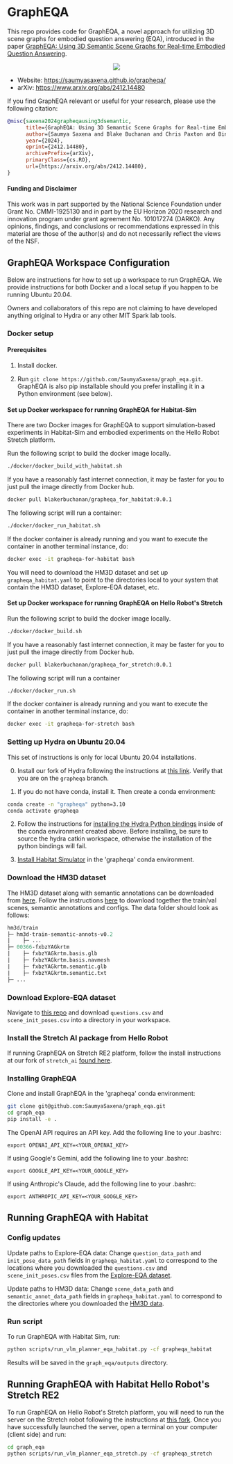 # GraphEQA
This repo provides code for GraphEQA, a novel approach for utilizing 3D scene graphs for embodied question answering (EQA), introduced in the paper [GraphEQA: Using 3D Semantic Scene Graphs for Real-time Embodied Question Answering](https://www.arxiv.org/abs/2412.14480).

<div align="center">
    <img src="doc/grapheqa.gif">
</div>

* Website: https://saumyasaxena.github.io/grapheqa/
* arXiv: https://www.arxiv.org/abs/2412.14480

If you find GraphEQA relevant or useful for your research, please use the following citation:

```bibtex
@misc{saxena2024grapheqausing3dsemantic,
      title={GraphEQA: Using 3D Semantic Scene Graphs for Real-time Embodied Question Answering}, 
      author={Saumya Saxena and Blake Buchanan and Chris Paxton and Bingqing Chen and Narunas Vaskevicius and Luigi Palmieri and Jonathan Francis and Oliver Kroemer},
      year={2024},
      eprint={2412.14480},
      archivePrefix={arXiv},
      primaryClass={cs.RO},
      url={https://arxiv.org/abs/2412.14480}, 
}
```

#### Funding and Disclaimer
This work was in part supported by the National Science Foundation
under Grant No. CMMI-1925130 and in part by the EU Horizon 2020
research and innovation program under grant agreement No. 101017274
(DARKO). Any opinions, findings, and conclusions or recommendations
expressed in this material are those of the author(s) and do not necessarily
reflect the views of the NSF.

## GraphEQA Workspace Configuration
Below are instructions for how to set up a workspace to run GraphEQA. We provide instructions for both Docker and a local setup if you happen to be running Ubuntu 20.04.

Owners and collaborators of this repo are not claiming to have developed anything original to Hydra or any other MIT Spark lab tools.

### Docker setup
#### Prerequisites
1. Install docker.

2. Run `git clone https://github.com/SaumyaSaxena/graph_eqa.git`. GraphEQA is also pip installable should you prefer installing it in a Python environment (see below).

#### Set up Docker workspace for running GraphEQA for Habitat-Sim
There are two Docker images for GraphEQA to support simulation-based experiments in Habitat-Sim and embodied experiments on the Hello Robot Stretch platform.

Run the following script to build the docker image locally.

```bash
./docker/docker_build_with_habitat.sh
```

If you have a reasonably fast internet connection, it may be faster for you to just pull the image directly from Docker hub.

```bash
docker pull blakerbuchanan/grapheqa_for_habitat:0.0.1
```

The following script will run a container:

```bash
./docker/docker_run_habitat.sh
```

If the docker container is already running and you want to execute the container in another terminal instance, do:

``` bash
docker exec -it grapheqa-for-habitat bash
```

You will need to download the HM3D dataset and set up `grapheqa_habitat.yaml` to point to the directories local to your system that contain the HM3D dataset, Explore-EQA dataset, etc.

#### Set up Docker workspace for running GraphEQA on Hello Robot's Stretch
Run the following script to build the docker image locally.

```bash
./docker/docker_build.sh
```

If you have a reasonably fast internet connection, it may be faster for you to just pull the image directly from Docker hub.

```bash
docker pull blakerbuchanan/grapheqa_for_stretch:0.0.1
```

The following script will run a container 

```bash
./docker/docker_run.sh
```

If the docker container is already running and you want to execute the container in another terminal instance, do:

``` bash
docker exec -it grapheqa-for-stretch bash
```

### Setting up Hydra on Ubuntu 20.04
This set of instructions is only for local Ubuntu 20.04 installations.

0) Install our fork of Hydra following the instructions at [this link](https://github.com/blakerbuchanan/Hydra). Verify that you are on the `grapheqa` branch.

1) If you do not have conda, install it. Then create a conda environment:

``` bash
conda create -n "grapheqa" python=3.10
conda activate grapheqa
```

2) Follow the instructions for [installing the Hydra Python bindings](https://github.com/MIT-SPARK/Hydra/blob/main/python/README.md) inside of the conda environment created above. Before installing, be sure to source the hydra catkin workspace, otherwise the installation of the python bindings will fail.

3) [Install Habitat Simulator](https://github.com/facebookresearch/habitat-sim#installation) in the 'grapheqa' conda environment.

### Download the HM3D dataset
The HM3D dataset along with semantic annotations can be downloaded from [here](https://github.com/matterport/habitat-matterport-3dresearch). Follow the instructions [here](https://github.com/facebookresearch/habitat-sim/blob/main/DATASETS.md#habitat-matterport-3d-research-dataset-hm3d) to download together the train/val scenes, semantic annotations and configs. The data folder should look as follows:

```graphql
hm3d/train
├─ hm3d-train-semantic-annots-v0.2
|    ├─ ...
├─ 00366-fxbzYAGkrtm
|    ├─ fxbzYAGkrtm.basis.glb
|    ├─ fxbzYAGkrtm.basis.navmesh
|    ├─ fxbzYAGkrtm.semantic.glb
|    ├─ fxbzYAGkrtm.semantic.txt
├─ ...
```

### Download Explore-EQA dataset
Navigate to [this repo](https://github.com/SaumyaSaxena/explore-eqa_semnav/tree/master/data) and download `questions.csv` and `scene_init_poses.csv` into a directory in your workspace.  

### Install the Stretch AI package from Hello Robot
If running GraphEQA on Stretch RE2 platform, follow the install instructions at our fork of `stretch_ai` [found here](https://github.com/blakerbuchanan/stretch_ai).

### Installing GraphEQA
Clone and install GraphEQA in the 'grapheqa' conda environment:

```bash
git clone git@github.com:SaumyaSaxena/graph_eqa.git
cd graph_eqa
pip install -e .
```

The OpenAI API requires an API key. Add the following line to your .bashrc:

`export OPENAI_API_KEY=<YOUR_OPENAI_KEY>`

If using Google's Gemini, add the following line to your .bashrc:

`export GOOGLE_API_KEY=<YOUR_GOOGLE_KEY>`

If using Anthropic's Claude, add the following line to your .bashrc:

`export ANTHROPIC_API_KEY=<YOUR_GOOGLE_KEY>`

## Running GraphEQA with Habitat

### Config updates

Update paths to Explore-EQA data: Change `question_data_path` and `init_pose_data_path` fields in `grapheqa_habitat.yaml` to correspond to the locations where you downloaded the `questions.csv` and `scene_init_poses.csv` files from the [Explore-EQA dataset](#download-explore-eqa-dataset).

Update paths to HM3D data: Change `scene_data_path` and `semantic_annot_data_path` fields in `grapheqa_habitat.yaml` to correspond to the directories where you downloaded the [HM3D data](#download-the-hm3d-dataset).

### Run script
To run GraphEQA with Habitat Sim, run:
```bash
python scripts/run_vlm_planner_eqa_habitat.py -cf grapheqa_habitat
```
Results will be saved in the `graph_eqa/outputs` directory.

## Running GraphEQA with Habitat Hello Robot's Stretch RE2
To run GraphEQA on Hello Robot's Stretch platform, you will need to run the server on the Stretch robot following the instructions at [this fork](https://github.com/blakerbuchanan/stretch_ai). Once you have successfully launched the server, open a terminal on your computer (client side) and run:

```bash
cd graph_eqa
python scripts/run_vlm_planner_eqa_stretch.py -cf grapheqa_stretch
```
